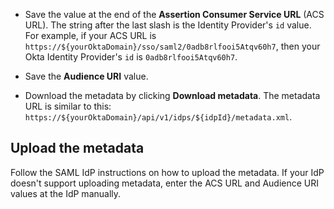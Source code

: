 * Save the value at the end of the **Assertion Consumer Service URL** (ACS URL). The string after the last slash is the Identity Provider's `id` value. For example, if your ACS URL is `https://${yourOktaDomain}/sso/saml2/0adb8rlfooi5Atqv60h7`, then your Okta Identity Provider's `id` is `0adb8rlfooi5Atqv60h7`.

* Save the **Audience URI** value.

* Download the metadata by clicking **Download metadata**. The metadata URL is similar to this: `https://${yourOktaDomain}/api/v1/idps/${idpId}/metadata.xml`.

## Upload the metadata

Follow the SAML IdP instructions on how to upload the metadata. If your IdP doesn't support uploading metadata, enter the ACS URL and Audience URI values at the IdP manually.
